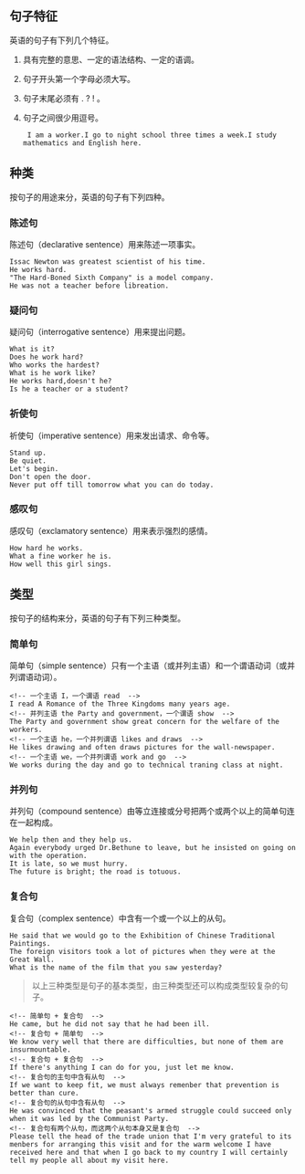 ## 句子特征

英语的句子有下列几个特征。

1. 具有完整的意思、一定的语法结构、一定的语调。
2. 句子开头第一个字母必须大写。
3. 句子末尾必须有 .  ?  ! 。
3. 句子之间很少用逗号。

        I am a worker.I go to night school three times a week.I study mathematics and English here.

## 种类

按句子的用途来分，英语的句子有下列四种。

### 陈述句

陈述句（declarative sentence）用来陈述一项事实。

    Issac Newton was greatest scientist of his time.
    He works hard.
    "The Hard-Boned Sixth Company" is a model company.
    He was not a teacher before libreation.

### 疑问句

疑问句（interrogative sentence）用来提出问题。

    What is it?
    Does he work hard?
    Who works the hardest?
    What is he work like?
    He works hard,doesn't he?
    Is he a teacher or a student?

### 祈使句

祈使句（imperative sentence）用来发出请求、命令等。

    Stand up.
    Be quiet.
    Let's begin.
    Don't open the door.
    Never put off till tomorrow what you can do today.

### 感叹句

感叹句（exclamatory sentence）用来表示强烈的感情。

    How hard he works.
    What a fine worker he is.
    How well this girl sings.

## 类型

按句子的结构来分，英语的句子有下列三种类型。

### 简单句

简单句（simple sentence）只有一个主语（或并列主语）和一个谓语动词（或并列谓语动词）。

    <!-- 一个主语 I，一个谓语 read  -->
    I read A Romance of the Three Kingdoms many years age.
    <!-- 并列主语 the Party and government，一个谓语 show  -->
    The Party and government show great concern for the welfare of the workers.
    <!-- 一个主语 he，一个并列谓语 likes and draws  -->
    He likes drawing and often draws pictures for the wall-newspaper.
    <!-- 一个主语 we，一个并列谓语 work and go  -->
    We works during the day and go to technical traning class at night.

### 并列句

并列句（compound sentence）由等立连接或分号把两个或两个以上的简单句连在一起构成。

    We help then and they help us.
    Again everybody urged Dr.Bethune to leave, but he insisted on going on with the operation.
    It is late, so we must hurry.
    The future is bright; the road is totuous.

### 复合句

复合句（complex sentence）中含有一个或一个以上的从句。

    He said that we would go to the Exhibition of Chinese Traditional Paintings.
    The foreign visitors took a lot of pictures when they were at the Great Wall.
    What is the name of the film that you saw yesterday?

> 以上三种类型是句子的基本类型，由三种类型还可以构成类型较复杂的句子。

    <!-- 简单句 + 复合句  -->
    He came, but he did not say that he had been ill.
    <!-- 复合句 + 简单句  -->
    We know very well that there are difficulties, but none of them are insurmountable.
    <!-- 复合句 + 复合句  -->
    If there's anything I can do for you, just let me know.
    <!-- 复合句的主句中含有从句  -->
    If we want to keep fit, we must always remenber that prevention is better than cure.
    <!-- 复合句的从句中含有从句  -->
    He was convinced that the peasant's armed struggle could succeed only when it was led by the Communist Party.
    <!-- 复合句有两个从句，而这两个从句本身又是复合句  -->
    Please tell the head of the trade union that I'm very grateful to its menbers for arranging this visit and for the warm welcome I have received here and that when I go back to my country I will certainly tell my people all about my visit here.